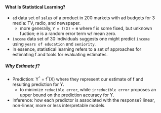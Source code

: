 #### What Is Statistical Learning?

* `ad` data set of `sales` of a product in 200 markets with ad budgets for 3 media: TV, radio, and newspaper.
  * more generally, `Y = f(X)` + e where f is some fixed, but unknown fuction; e is a random error term w/ mean zero.
* `income` data set of 30 individuals suggests one might predict `income` using `years of education` and `seniority`.
* In essence, statistical learning refers to a set of approaches for estimating f and tools for evaluating estimates.

##### Why Estimate f?

* Prediction: Y<sup>^</sup> = f<sup>^</sup>(X) where they represent our estimate of f and resulting prediction for Y.
  * to minimize `reducible error`, while `irreducible error` proposes an upper bound on the prediction accuracy for Y.
* Inference: how each predictor is associated with the response? linear, non-linear, more or less interpretable models.
